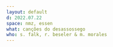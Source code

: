 ```yaml
---
layout: default
d: 2022.07.22
space: nmz, essen
what: canções do desassossego
who: s. falk, r. beseler & m. morales
---
```


